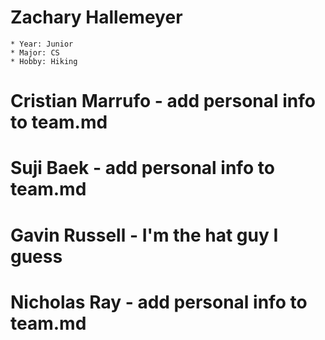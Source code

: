 # Zachary Hallemeyer
	* Year: Junior
	* Major: CS
	* Hobby: Hiking
# Cristian Marrufo - add personal info to team.md
# Suji Baek - add personal info to team.md
# Gavin Russell - I'm the hat guy I guess
# Nicholas Ray - add personal info to team.md
